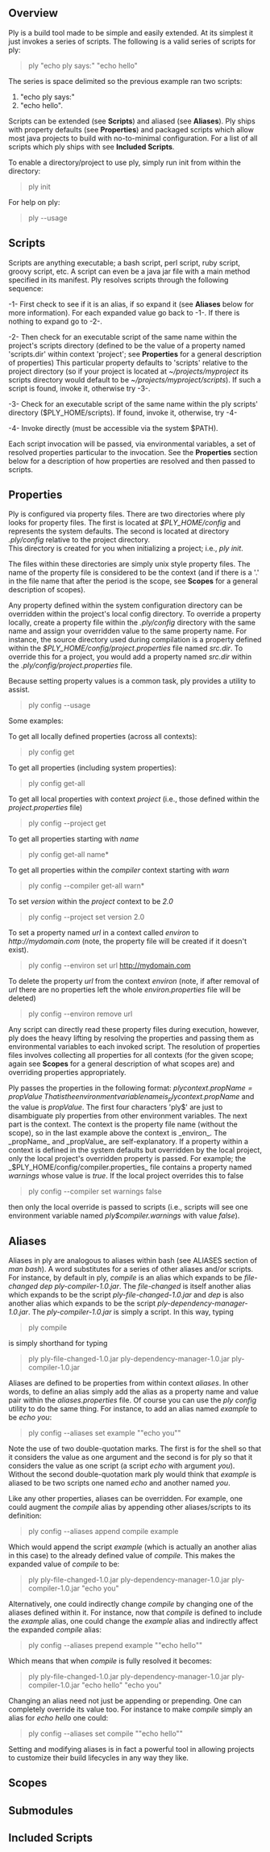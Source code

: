 Overview
--------
Ply is a build tool made to be simple and easily extended.  At its simplest it just invokes a series of scripts. The following
is a valid series of scripts for ply:

> ply "echo ply says:" "echo hello"

The series is space delimited so the previous example ran two scripts:
1) "echo ply says:"
2) "echo hello".

Scripts can be extended (see __Scripts__) and aliased (see __Aliases__).
Ply ships with property defaults (see __Properties__) and packaged scripts which allow most java projects to
build with no-to-minimal configuration.  For a list of all scripts which ply ships with see __Included Scripts__.

To enable a directory/project to use ply, simply run init from within the directory:

> ply init

For help on ply:

> ply --usage


Scripts
-------
Scripts are anything executable; a bash script, perl script, ruby script, groovy script, etc. A script can even be a java
jar file with a main method specified in its manifest.
Ply resolves scripts through the following sequence:

-1- First check to see if it is an alias, if so expand it (see __Aliases__ below for more information).  For each expanded
value go back to -1-.  If there is nothing to expand go to -2-.

-2- Then check for an executable script of the same name within the project's scripts directory (defined to be the value of a property named 'scripts.dir' 
within context 'project'; see __Properties__ for a general description of properties)  This particular property defaults to 'scripts' relative to the project directory (so if
your project is located at _~/projects/myproject_ its scripts directory would default to be _~/projects/myproject/scripts_).  If such a script is found, invoke it, otherwise try -3-.

-3- Check for an executable script of the same name within the ply scripts' directory ($PLY_HOME/scripts). If found,
invoke it, otherwise, try -4-

-4- Invoke directly (must be accessible via the system $PATH).

Each script invocation will be passed, via environmental variables, a set of resolved properties particular to the
invocation.  See the __Properties__ section below for a description of how properties are resolved and then passed to
scripts.

Properties
----------
Ply is configured via property files.  There are two directories where ply looks for property files.  The first is located
at _$PLY_HOME/config_ and represents the system defaults.  The second is located at directory _.ply/config_ relative to the project directory.  
This directory is created for you when initializing a project; i.e., _ply init_.

The files within these directories are simply unix style property files.  The name of the property file
is considered to be the context (and if there is a '.' in the file name that after the period is the scope, see __Scopes__ for
a general description of scopes).

Any property defined within the system configuration directory can be overridden within the project's local config
directory.  To override a property locally, create a property file within the _.ply/config_ directory with the same name
and assign your overridden value to the same property name.  For instance, the source directory used during compilation
is a property defined within the _$PLY_HOME/config/project.properties_ file named _src.dir_.  To override this for
a project, you would add a property named _src.dir_ within the _.ply/config/project.properties_ file.

Because setting property values is a common task, ply provides a utility to assist.

> ply config --usage

Some examples:

To get all locally defined properties (across all contexts):

> ply config get

To get all properties (including system properties):

> ply config get-all

To get all local properties with context _project_ (i.e., those defined within the _project.properties_ file)

> ply config --project get

To get all properties starting with _name_

> ply config get-all name*

To get all properties within the _compiler_ context starting with _warn_

> ply config --compiler get-all warn*

To set _version_ within the _project_ context to be _2.0_

> ply config --project set version 2.0

To set a property named _url_ in a context called _environ_ to _http://mydomain.com_ (note, the property file will be created if it doesn't exist).

> ply config --environ set url http://mydomain.com

To delete the property _url_ from the context _environ_ (note, if after removal of _url_ there are no properties left the whole _environ.properties_ file will be deleted)

> ply config --environ remove url

Any script can directly read these property files during execution, however, ply does the heavy lifting by resolving the
properties and passing them as environmental variables to each invoked script.  The resolution of properties files
involves collecting all properties for all contexts (for the given scope; again see __Scopes__ for a general description
of what scopes are) and overriding properties appropriately.

Ply passes the properties in the following format: _ply$context.propName=propValue_.  That is the environment variable name
is _ply$context.propName_ and the value is _propValue_.  The first four characters 'ply$' are just to disambiguate ply
properties from other environment variables.  The next part is the context.  The context is the property file name (without
the scope), so in the last example above the context is _environ_.  The _propName_ and _propValue_ are self-explanatory.
If a property within a context is defined in the system defaults but overridden by the local project, only the local
project's overridden property is passed.
For example; the _$PLY_HOME/config/compiler.properties_ file contains a property named _warnings_ whose value is _true_.
If the local project overrides this to false

> ply config --compiler set warnings false

then only the local override is passed to scripts (i.e., scripts will see one environment variable named _ply$compiler.warnings_ with
value _false_).

Aliases
-------

Aliases in ply are analogous to aliases within bash (see ALIASES section of _man bash_).  A word substitutes for a series of other aliases and/or scripts.  For instance, by default in ply, _compile_ is
an alias which expands to be _file-changed dep ply-compiler-1.0.jar_.  The _file-changed_ is itself another alias which expands to be the script _ply-file-changed-1.0.jar_ and _dep_ is also
another alias which expands to be the script _ply-dependency-manager-1.0.jar_.  The _ply-compiler-1.0.jar_ is simply a script.  In this way, typing 

> ply compile

is simply shorthand for typing

> ply ply-file-changed-1.0.jar ply-dependency-manager-1.0.jar ply-compiler-1.0.jar

Aliases are defined to be properties from within context _aliases_.  In other words, to define an alias simply add the alias as a property name and value pair within the _aliases.properties_ file.  Of course
you can use the _ply config_ utility to do the same thing.  For instance, to add an alias named _example_ to be _echo you_:

> ply config --aliases set example "\"echo you\""

Note the use of two double-quotation marks.  The first is for the shell so that it considers the value as one argument and the second is for ply so that it considers the value as one script (a script _echo_ with
argument _you_).  Without the second double-quotation mark ply would think that _example_ is aliased to be two scripts one named _echo_ and another named _you_.

Like any other properties, aliases can be overridden.  For example, one could augment the _compile_ alias by appending other aliases/scripts to its definition:

> ply config --aliases append compile example

Which would append the script _example_ (which is actually an another alias in this case) to the already defined value of _compile_.  This makes the expanded value of _compile_ to be:

> ply ply-file-changed-1.0.jar ply-dependency-manager-1.0.jar ply-compiler-1.0.jar "echo you"

Alternatively, one could indirectly change _compile_ by changing one of the aliases defined within it.  For instance, now that _compile_ is defined to include the _example_ alias, one could
change the _example_ alias and indirectly affect the expanded _compile_ alias:

> ply config --aliases prepend example "\"echo hello\""

Which means that when _compile_ is fully resolved it becomes:

> ply ply-file-changed-1.0.jar ply-dependency-manager-1.0.jar ply-compiler-1.0.jar "echo hello" "echo you"

Changing an alias need not just be appending or prepending.  One can completely override its value too.  For instance to make _compile_ simply an alias for _echo hello_ one could:

> ply config --aliases set compile "\"echo hello\""

Setting and modifying aliases is in fact a powerful tool in allowing projects to customize their build lifecycles in any way they like.

Scopes
------

Submodules
----------

Included Scripts
----------------
